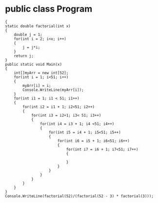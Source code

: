 # 	public class Program
	{
	static double factorial(int x)
	{
		double j = 1;
		for(int i = 2; i<x; i++)
		{
			j = j*i;
		}
		return j;
	}
	public static void Main(x)
	{
		int[]myArr = new int[52];
		for(int i = 1; i<51; i++)
		{
			myArr[i] = i;
			Console.WriteLine(myArr[i]);
		}
		for(int i1 = 1; i1 < 51; i1++)
		{
			for(int i2 = i1 + 1; i2<51; i2++)
			{
				for(int i3 = i2+1; i3< 51; i3++)
				{
					for(int i4 = i3 + 1; i4 <51; i4++)
					{
						for(int i5 = i4 + 1; i5<51; i5++)
						{
							for(int i6 = i5 + 1; i6<51; i6++)
							{
								for(int i7 = i6 + 1; i7<51; i7++)
								{
									
								}
							}
						}
					}
				}
			}
		}
	}
	Console.WriteLine(factorial(52)/(factorial(52 - 3) * factorial(3)));
